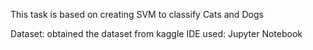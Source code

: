 This task is based on creating SVM to classify Cats and Dogs

Dataset: obtained the dataset from kaggle
IDE used: Jupyter Notebook
